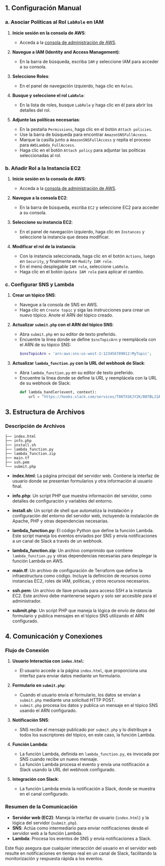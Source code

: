 
## 1. Configuración Manual

### a. Asociar Políticas al Rol `LabRole` en IAM

1. **Inicie sesión en la consola de AWS**:
   - Acceda a la [consola de administración de AWS](https://aws.amazon.com/console/).

2. **Navegue a IAM (Identity and Access Management)**:
   - En la barra de búsqueda, escriba `IAM` y seleccione IAM para acceder a su consola.

3. **Seleccione Roles**:
   - En el panel de navegación izquierdo, haga clic en `Roles`.

4. **Busque y seleccione el rol `LabRole`**:
   - En la lista de roles, busque `LabRole` y haga clic en él para abrir los detalles del rol.

5. **Adjunte las políticas necesarias**:
   - En la pestaña `Permissions`, haga clic en el botón `Attach policies`.
   - Use la barra de búsqueda para encontrar `AmazonSNSFullAccess`.
   - Marque la casilla junto a `AmazonSNSFullAccess` y repita el proceso para `AWSLambda_FullAccess`.
   - Haga clic en el botón `Attach policy` para adjuntar las políticas seleccionadas al rol.

### b. Añadir Rol a la Instancia EC2

1. **Inicie sesión en la consola de AWS**:
   - Acceda a la [consola de administración de AWS](https://aws.amazon.com/console/).

2. **Navegue a la consola EC2**:
   - En la barra de búsqueda, escriba `EC2` y seleccione EC2 para acceder a su consola.

3. **Seleccione su instancia EC2**:
   - En el panel de navegación izquierdo, haga clic en `Instances` y seleccione la instancia que desea modificar.

4. **Modificar el rol de la instancia**:
   - Con la instancia seleccionada, haga clic en el botón `Actions`, luego en `Security`, y finalmente en `Modify IAM role`.
   - En el menú desplegable `IAM role`, seleccione `LabRole`.
   - Haga clic en el botón `Update IAM role` para aplicar el cambio.

### c. Configurar SNS y Lambda

1. **Crear un tópico SNS**:
   - Navegue a la consola de SNS en AWS.
   - Haga clic en `Create topic` y siga las instrucciones para crear un nuevo tópico. Anote el ARN del tópico creado.

2. **Actualizar `submit.php` con el ARN del tópico SNS**:
   - Abra `submit.php` en su editor de texto preferido.
   - Encuentre la línea donde se define `$snsTopicArn` y reemplácela con el ARN de su tópico SNS:
     ```php
     $snsTopicArn = 'arn:aws:sns:us-west-2:123456789012:MyTopic';
     ```

3. **Actualizar `lambda_function.py` con la URL del webhook de Slack**:
   - Abra `lambda_function.py` en su editor de texto preferido.
   - Encuentre la línea donde se define la URL y reemplácela con la URL de su webhook de Slack:
     ```python
     def lambda_handler(event, context):
         url = "https://hooks.slack.com/services/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"
     ```

## 3. Estructura de Archivos

### Descripción de Archivos

```plaintext
├── index.html
├── info.php
├── install.sh
├── lambda_function.py
├── lambda_function.zip
├── main.tf
├── ssh.pem
└── submit.php
```

- **index.html**: La página principal del servidor web. Contiene la interfaz de usuario donde se presentan formularios y otra información al usuario final.

- **info.php**: Un script PHP que muestra información del servidor, como detalles de configuración y variables del entorno.

- **install.sh**: Un script de shell que automatiza la instalación y configuración del entorno del servidor web, incluyendo la instalación de Apache, PHP y otras dependencias necesarias.

- **lambda_function.py**: El código Python que define la función Lambda. Este script maneja los eventos enviados por SNS y envía notificaciones a un canal de Slack a través de un webhook.

- **lambda_function.zip**: Un archivo comprimido que contiene `lambda_function.py` y otras dependencias necesarias para desplegar la función Lambda en AWS.

- **main.tf**: Un archivo de configuración de Terraform que define la infraestructura como código. Incluye la definición de recursos como instancias EC2, roles de IAM, políticas, y otros recursos necesarios.

- **ssh.pem**: Un archivo de llave privada para acceso SSH a la instancia EC2. Este archivo debe mantenerse seguro y solo ser accesible para el administrador.

- **submit.php**: Un script PHP que maneja la lógica de envío de datos del formulario y publica mensajes en el tópico SNS utilizando el ARN configurado.

## 4. Comunicación y Conexiones

### Flujo de Conexión

1. **Usuario Interactúa con `index.html`**:
    - El usuario accede a la página `index.html`, que proporciona una interfaz para enviar datos mediante un formulario.

2. **Formulario en `submit.php`**:
    - Cuando el usuario envía el formulario, los datos se envían a `submit.php` mediante una solicitud HTTP POST.
    - `submit.php` procesa los datos y publica un mensaje en el tópico SNS usando el ARN configurado.

3. **Notificación SNS**:
    - SNS recibe el mensaje publicado por `submit.php` y lo distribuye a todos los suscriptores del tópico, en este caso, la función Lambda.

4. **Función Lambda**:
    - La función Lambda, definida en `lambda_function.py`, es invocada por SNS cuando recibe un nuevo mensaje.
    - La función Lambda procesa el evento y envía una notificación a Slack usando la URL del webhook configurado.

5. **Integración con Slack**:
    - La función Lambda envía la notificación a Slack, donde se muestra en el canal configurado.

### Resumen de la Comunicación

- **Servidor web (EC2)**: Maneja la interfaz de usuario (`index.html`) y la lógica del servidor (`submit.php`).
- **SNS**: Actúa como intermediario para enviar notificaciones desde el servidor web a la función Lambda.
- **Lambda**: Procesa los eventos de SNS y envía notificaciones a Slack.

Este flujo asegura que cualquier interacción del usuario en el servidor web resulte en notificaciones en tiempo real en un canal de Slack, facilitando la monitorización y respuesta rápida a los eventos.

